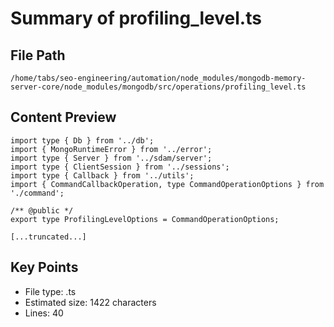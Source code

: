 # Summary of profiling_level.ts
  
## File Path
`/home/tabs/seo-engineering/automation/node_modules/mongodb-memory-server-core/node_modules/mongodb/src/operations/profiling_level.ts`

## Content Preview
```
import type { Db } from '../db';
import { MongoRuntimeError } from '../error';
import type { Server } from '../sdam/server';
import type { ClientSession } from '../sessions';
import type { Callback } from '../utils';
import { CommandCallbackOperation, type CommandOperationOptions } from './command';

/** @public */
export type ProfilingLevelOptions = CommandOperationOptions;

[...truncated...]
```

## Key Points
- File type: .ts
- Estimated size: 1422 characters
- Lines: 40

